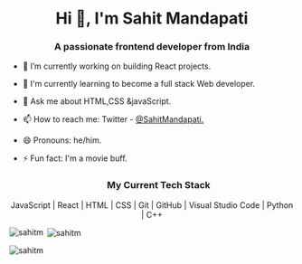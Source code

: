 <h1 align="center">Hi 👋, I'm Sahit Mandapati</h1>  
<h3 align="center">A passionate frontend developer from India</h3>  
  
- 🔭 I’m currently working on building React projects.
- 🌱 I'm currently learning to become a full stack Web developer.
- 💬 Ask me about HTML,CSS &javaScript.
- 📫 How to reach me: Twitter - [@SahitMandapati.](https://twitter.com/SahitMandapati)
- 😄 Pronouns: he/him.
- ⚡ Fun fact: I'm a movie buff.  
  
  <h3 align="center">My Current Tech Stack</h3>  

<p align="center">JavaScript |  React | 
HTML |  CSS | Git | GitHub |
Visual Studio Code | Python | C++
</p>  
<p><img align="left" src="https://github-readme-stats.vercel.app/api/top-langs?username=sahitm&show_icons=true&locale=en&layout=compact" alt="sahitm" /></p>  
  
<p>&nbsp;<img align="center" src="https://github-readme-stats.vercel.app/api?username=sahitm&show_icons=true&locale=en" alt="sahitm" /></p>  
  
<p><img align="center" src="https://github-readme-streak-stats.herokuapp.com/?user=sahitm&" alt="sahitm" /></p>
